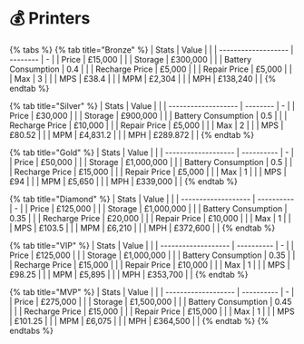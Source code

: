 # 💰 Printers

{% tabs %}
{% tab title="Bronze" %}
| Stats               | Value    |   |
| ------------------- | -------- | - |
| Price               | £15,000  |   |
| Storage             | £300,000 |   |
| Battery Consumption | 0.4      |   |
| Recharge Price      | £5,000   |   |
| Repair Price        | £5,000   |   |
| Max                 | 3        |   |
| MPS                 | £38.4    |   |
| MPM                 | £2,304   |   |
| MPH                 | £138,240 |   |
{% endtab %}

{% tab title="Silver" %}
| Stats               | Value    |   |
| ------------------- | -------- | - |
| Price               | £30,000  |   |
| Storage             | £900,000 |   |
| Battery Consumption | 0.5      |   |
| Recharge Price      | £10,000  |   |
| Repair Price        | £5,000   |   |
| Max                 | 2        |   |
| MPS                 | £80.52   |   |
| MPM                 | £4,831.2 |   |
| MPH                 | £289.872 |   |
{% endtab %}

{% tab title="Gold" %}
| Stats               | Value      |   |
| ------------------- | ---------- | - |
| Price               | £50,000    |   |
| Storage             | £1,000,000 |   |
| Battery Consumption | 0.5        |   |
| Recharge Price      | £15,000    |   |
| Repair Price        | £5,000     |   |
| Max                 | 1          |   |
| MPS                 | £94        |   |
| MPM                 | £5,650     |   |
| MPH                 | £339,000   |   |
{% endtab %}

{% tab title="Diamond" %}
| Stats               | Value      |   |
| ------------------- | ---------- | - |
| Price               | £125,000   |   |
| Storage             | £1,000,000 |   |
| Battery Consumption | 0.35       |   |
| Recharge Price      | £20,000    |   |
| Repair Price        | £10,000    |   |
| Max                 | 1          |   |
| MPS                 | £103.5     |   |
| MPM                 | £6,210     |   |
| MPH                 | £372,600   |   |
{% endtab %}

{% tab title="VIP" %}
| Stats               | Value      |   |
| ------------------- | ---------- | - |
| Price               | £125,000   |   |
| Storage             | £1,000,000 |   |
| Battery Consumption | 0.35       |   |
| Recharge Price      | £15,000    |   |
| Repair Price        | £10,000    |   |
| Max                 | 1          |   |
| MPS                 | £98.25     |   |
| MPM                 | £5,895     |   |
| MPH                 | £353,700   |   |
{% endtab %}

{% tab title="MVP" %}
| Stats               | Value      |   |
| ------------------- | ---------- | - |
| Price               | £275,000   |   |
| Storage             | £1,500,000 |   |
| Battery Consumption | 0.45       |   |
| Recharge Price      | £15,000    |   |
| Repair Price        | £15,000    |   |
| Max                 | 1          |   |
| MPS                 | £101.25    |   |
| MPM                 | £6,075     |   |
| MPH                 | £364,500   |   |
{% endtab %}
{% endtabs %}

